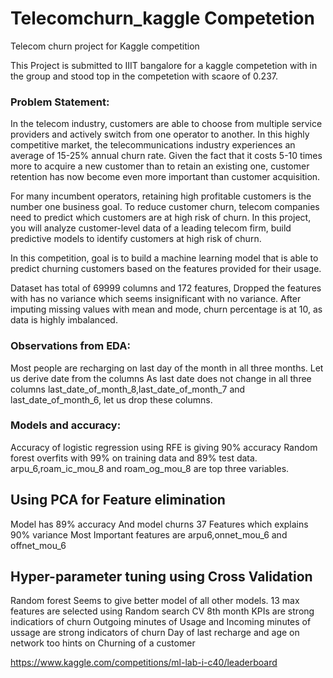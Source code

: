 # Telecomchurn_kaggle Competetion
Telecom churn project for Kaggle competition

This Project is submitted to IIIT bangalore for a kaggle competetion with in the group and stood top in the competetion with scaore of 0.237.

### Problem Statement:

In the telecom industry, customers are able to choose from multiple service providers and actively switch from one operator to another. In this highly competitive market, the telecommunications industry experiences an average of 15-25% annual churn rate. Given the fact that it costs 5-10 times more to acquire a new customer than to retain an existing one, customer retention has now become even more important than customer acquisition.

For many incumbent operators, retaining high profitable customers is the number one business
goal. To reduce customer churn, telecom companies need to predict which customers are at high risk of churn. In this project, you will analyze customer-level data of a leading telecom firm, build predictive models to identify customers at high risk of churn.

In this competition, goal is to build a machine learning model that is able to predict churning customers based on the features provided for their usage.


 Dataset has total of 69999 columns  and 172 features, Dropped the features with has no variance which seems insignificant with no variance.
 After imputing missing values with mean and mode, churn percentage is at 10, as data is highly imbalanced.

### Observations from EDA:

Most people are recharging on last day of the month in all three months.
Let us derive date from the columns
As last date does not change in all three columns last_date_of_month_8,last_date_of_month_7 and last_date_of_month_6, let us drop these columns.

### Models and accuracy:

Accuracy of logistic regression using RFE is giving 90% accuracy
Random forest overfits with 99% on training data and 89% test data.
arpu_6,roam_ic_mou_8 and roam_og_mou_8 are top three variables.

## Using PCA for Feature elimination
Model has 89% accuracy
And model churns 37 Features which explains 90% variance
Most Important features are arpu6,onnet_mou_6 and offnet_mou_6

## Hyper-parameter tuning using Cross Validation

Random forest Seems to give better model of all other models.
13 max features are selected using Random search CV
8th month KPIs are strong indicatiors of churn
Outgoing minutes of Usage and Incoming minutes of ussage are strong indicators of churn
Day of last recharge and age on network too hints on Churning of a customer


https://www.kaggle.com/competitions/ml-lab-i-c40/leaderboard




